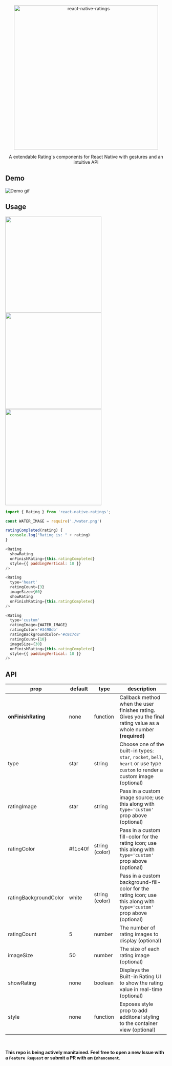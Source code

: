 <p align="center">
  <a href="https://github.com/Monte9/react-native-ratings">
    <img alt="react-native-ratings" src="http://i.imgur.com/x0dKMHW.png" width="450">
  </a>
</p>

<p align="center">
  A extendable Rating's components for React Native with gestures and an intuitive API
</p>

## Demo

![Demo gif](./react-native-ratings.gif)


## Usage

<img src="http://i.imgur.com/lLdzWnJ.png" width=300 />
<img src="http://i.imgur.com/9uSgLoU.png" width=300 />
<img src="http://i.imgur.com/nUs3SRM.png" width=300 />

``` js
import { Rating } from 'react-native-ratings';

const WATER_IMAGE = require('./water.png')

ratingCompleted(rating) {
  console.log("Rating is: " + rating)
}

<Rating
  showRating
  onFinishRating={this.ratingCompleted}
  style={{ paddingVertical: 10 }}
/>

<Rating
  type='heart'
  ratingCount={3}
  imageSize={60}
  showRating
  onFinishRating={this.ratingCompleted}
/>

<Rating
  type='custom'
  ratingImage={WATER_IMAGE}
  ratingColor='#3498db'
  ratingBackgroundColor='#c8c7c8'
  ratingCount={10}
  imageSize={30}
  onFinishRating={this.ratingCompleted}
  style={{ paddingVertical: 10 }}
/>
```


## API

| prop | default | type | description |
| ---- | ---- | ----| ---- |
| **onFinishRating** | none | function | Callback method when the user finishes rating. Gives you the final rating value as a whole number **(required)** |
| type | star | string | Choose one of the built-in types: `star`, `rocket`, `bell`, `heart` or use type `custom` to render a custom image (optional) |
| ratingImage | star | string | Pass in a custom image source; use this along with `type='custom'` prop above (optional) |
| ratingColor | #f1c40f | string (color) | Pass in a custom fill-color for the rating icon; use this along with `type='custom'` prop above (optional) |
| ratingBackgroundColor | white | string (color) | Pass in a custom background-fill-color for the rating icon; use this along with `type='custom'` prop above (optional) |
| ratingCount | 5 | number | The number of rating images to display (optional) |
| imageSize | 50 | number | The size of each rating image (optional) |
| showRating | none | boolean | Displays the Built-in Rating UI to show the rating value in real-time (optional) |
| style | none | function | Exposes style prop to add additonal styling to the container view (optional) |


<br />

**This repo is being actively manitained. Feel free to open a new Issue with a `Feature Request` or submit a PR with an `Enhancement`.**

